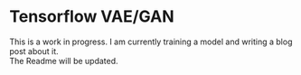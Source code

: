 # Tensorflow VAE/GAN
This is a work in progress. I am currently training a model and writing a blog post about it.  
The Readme will be updated.